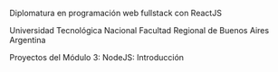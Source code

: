 Diplomatura en programación web fullstack con ReactJS

Universidad Tecnológica Nacional Facultad Regional de Buenos Aires Argentina

Proyectos del Módulo 3: NodeJS: Introducción
